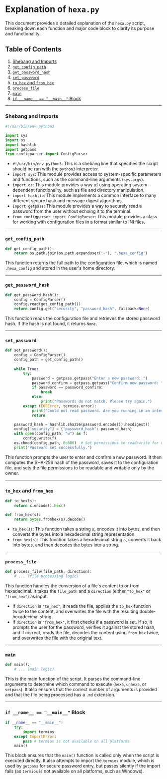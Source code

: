 # Explanation of `hexa.py`

This document provides a detailed explanation of the `hexa.py` script, breaking down each function and major code block to clarify its purpose and functionality.

## Table of Contents
1. [Shebang and Imports](#shebang-and-imports)
2. [`get_config_path`](#get_config_path)
3. [`get_password_hash`](#get_password_hash)
4. [`set_password`](#set_password)
5. [`to_hex` and `from_hex`](#to_hex-and-from_hex)
6. [`process_file`](#process_file)
7. [`main`](#main)
8. [`if __name__ == "__main__"` Block](#if-__name__---__main__-block)

---

### Shebang and Imports

```python
#!/usr/bin/env python3

import sys
import os
import hashlib
import getpass
from configparser import ConfigParser
```

- `#!/usr/bin/env python3`: This is a shebang line that specifies the script should be run with the `python3` interpreter.
- `import sys`: This module provides access to system-specific parameters and functions, such as the command-line arguments (`sys.argv`).
- `import os`: This module provides a way of using operating system-dependent functionality, such as file and directory manipulation.
- `import hashlib`: This module implements a common interface to many different secure hash and message digest algorithms.
- `import getpass`: This module provides a way to securely read a password from the user without echoing it to the terminal.
- `from configparser import ConfigParser`: This module provides a class for working with configuration files in a format similar to INI files.

---

### `get_config_path`

```python
def get_config_path():
    return os.path.join(os.path.expanduser("~"), ".hexa_config")
```

This function returns the full path to the configuration file, which is named `.hexa_config` and stored in the user's home directory.

---

### `get_password_hash`

```python
def get_password_hash():
    config = ConfigParser()
    config.read(get_config_path())
    return config.get("security", "password_hash", fallback=None)
```

This function reads the configuration file and retrieves the stored password hash. If the hash is not found, it returns `None`.

---

### `set_password`

```python
def set_password():
    config = ConfigParser()
    config_path = get_config_path()
    
    while True:
        try:
            password = getpass.getpass("Enter a new password: ")
            password_confirm = getpass.getpass("Confirm new password: ")
            if password == password_confirm:
                break
            else:
                print("Passwords do not match. Please try again.")
        except (EOFError, termios.error):
            print("Could not read password. Are you running in an interactive terminal?")
            return

    password_hash = hashlib.sha256(password.encode()).hexdigest()
    config["security"] = {"password_hash": password_hash}
    with open(config_path, "w") as f:
        config.write(f)
    os.chmod(config_path, 0o600)  # Set permissions to read/write for owner only
    print("Password set successfully.")
```

This function prompts the user to enter and confirm a new password. It then computes the SHA-256 hash of the password, saves it to the configuration file, and sets the file permissions to be readable and writable only by the owner.

---

### `to_hex` and `from_hex`

```python
def to_hex(s):
    return s.encode().hex()

def from_hex(s):
    return bytes.fromhex(s).decode()
```

- `to_hex(s)`: This function takes a string `s`, encodes it into bytes, and then converts the bytes into a hexadecimal string representation.
- `from_hex(s)`: This function takes a hexadecimal string `s`, converts it back into bytes, and then decodes the bytes into a string.

---

### `process_file`

```python
def process_file(file_path, direction):
    # ... (file processing logic)
```

This function handles the conversion of a file's content to or from hexadecimal. It takes the `file_path` and a `direction` (either `"to_hex"` or `"from_hex"`) as input.

- If `direction` is `"to_hex"`, it reads the file, applies the `to_hex` function twice to the content, and overwrites the file with the resulting double-hexadecimal string.
- If `direction` is `"from_hex"`, it first checks if a password is set. If so, it prompts the user for the password, verifies it against the stored hash, and if correct, reads the file, decodes the content using `from_hex` twice, and overwrites the file with the original text.

---

### `main`

```python
def main():
    # ... (main logic)
```

This is the main function of the script. It parses the command-line arguments to determine which command to execute (`hexa`, `unhexa`, or `setpass`). It also ensures that the correct number of arguments is provided and that the file being processed has a `.md` extension.

---

### `if __name__ == "__main__"` Block

```python
if __name__ == "__main__":
    try:
        import termios
    except ImportError:
        pass # termios is not available on all platforms
    main()
```

This block ensures that the `main()` function is called only when the script is executed directly. It also attempts to import the `termios` module, which is used by `getpass` for secure password entry, but passes silently if the import fails (as `termios` is not available on all platforms, such as Windows).

